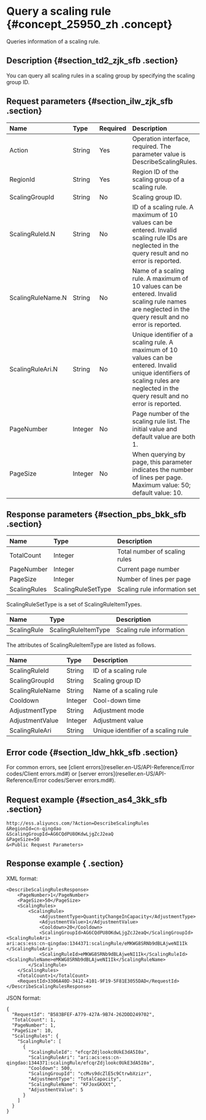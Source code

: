 # Query a scaling rule {#concept_25950_zh .concept}

Queries information of a scaling rule.

## Description {#section_td2_zjk_sfb .section}

You can query all scaling rules in a scaling group by specifying the scaling group ID.

## Request parameters {#section_ilw_zjk_sfb .section}

|Name|Type|Required|Description|
|:---|:---|:-------|:----------|
|Action|String|Yes|Operation interface, required. The parameter value is DescribeScalingRules.|
|RegionId|String|Yes|Region ID of the scaling group of a scaling rule.|
|ScalingGroupId|String|No|Scaling group ID.|
|ScalingRuleId.N|String|No|ID of a scaling rule. A maximum of 10 values can be entered. Invalid scaling rule IDs are neglected in the query result and no error is reported.|
|ScalingRuleName.N|String|No|Name of a scaling rule. A maximum of 10 values can be entered. Invalid scaling rule names are neglected in the query result and no error is reported.|
|ScalingRuleAri.N|String|No|Unique identifier of a scaling rule. A maximum of 10 values can be entered. Invalid unique identifiers of scaling rules are neglected in the query result and no error is reported.|
|PageNumber|Integer|No|Page number of the scaling rule list. The initial value and default value are both 1.|
|PageSize|Integer|No|When querying by page, this parameter indicates the number of lines per page. Maximum value: 50; default value: 10.|

## Response parameters {#section_pbs_bkk_sfb .section}

|Name|Type|Description|
|:---|:---|:----------|
|TotalCount|Integer|Total number of scaling rules|
|PageNumber|Integer|Current page number|
|PageSize|Integer|Number of lines per page|
|ScalingRules|ScalingRuleSetType|Scaling rule information set|

ScalingRuleSetType is a set of ScalingRuleItemTypes.

|Name|Type|Description|
|:---|:---|:----------|
|ScalingRule|ScalingRuleItemType|Scaling rule information|

The attributes of ScalingRuleItemType are listed as follows.

|Name|Type|Description|
|:---|:---|:----------|
|ScalingRuleId|String|ID of a scaling rule|
|ScalingGroupId|String|Scaling group ID|
|ScalingRuleName|String|Name of a scaling rule|
|Cooldown|Integer|Cool-down time|
|AdjustmentType|String|Adjustment mode|
|AdjustmentValue|Integer|Adjustment value|
|ScalingRuleAri|String|Unique identifier of a scaling rule|

## Error code {#section_ldw_hkk_sfb .section}

For common errors, see [client errors](reseller.en-US/API-Reference/Error codes/Client errors.md#) or [server errors](reseller.en-US/API-Reference/Error codes/Server errors.md#).

## Request example {#section_as4_3kk_sfb .section}

```
http://ess.aliyuncs.com/?Action=DescribeScalingRules
&RegionId=cn-qingdao
&ScalingGroupId=AG6CQdPU8OKdwLjgZcJ2eaQ
&PageSize=50
&<Public Request Parameters>
```

## Response example { .section}

XML format:

```
<DescribeScalingRulesResponse>
    <PageNumber>1</PageNumber>
    <PageSize>50</PageSize>
    <ScalingRules>
        <ScalingRule>
            <AdjustmentType>QuantityChangeInCapacity</AdjustmentType>
            <AdjustmentValue>1</AdjustmentValue>
            <Cooldown>20</Cooldown>
            <ScalingGroupId>AG6CQdPU8OKdwLjgZcJ2eaQ</ScalingGroupId>          <ScalingRuleAri>
ari:acs:ess:cn-qingdao:1344371:scalingRule/eMKWG8SRNb9dBLAjweNI1Ik
</ScalingRuleAri>
            <ScalingRuleId>eMKWG8SRNb9dBLAjweNI1Ik</ScalingRuleId>            <ScalingRuleName>eMKWG8SRNb9dBLAjweNI1Ik</ScalingRuleName>
        </ScalingRule>
    </ScalingRules>
    <TotalCount>1</TotalCount>
    <RequestId>3306A40D-3412-4101-9F19-5F81E3055DAD</RequestId>
</DescribeScalingRulesResponse>
```

JSON format:

```
{
  "RequestId": "B583BFEF-A779-427A-9B74-262DDD249702",
  "TotalCount": 1,
  "PageNumber": 1,
  "PageSize": 10,
  "ScalingRules": {
    "ScalingRule": [
      {
        "ScalingRuleId": "efcqrZdjlookc0UkE3dA5I0a",
        "ScalingRuleAri": "ari:acs:ess:cn-qingdao:1344371:scalingRule/efcqrZdjlookc0UkE3dA5I0a",
        "Cooldown": 500,
        "ScalingGroupId": "ccMvs9dcZlE5c9CtrwbXzizr",
        "AdjustmentType": "TotalCapacity",
        "ScalingRuleName": "KFJoxGKXXt",
        "AdjustmentValue": 5
      }
    ]
  }
}
```

